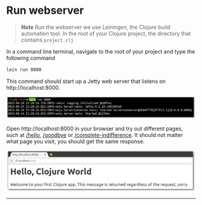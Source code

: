 # Run webserver

> **Note** Run the webserver we use Leiningen, the Clojure build automation tool.  In the root of your Clojure project, the directory that contains `project.clj`

In a command line terminal, navigate to the root of your project and type the following command

```bash
lein run 8000
```

  This command should start up a Jetty web server that listens on http://localhost:8000.

![](../images/todo-list-lein-run-portnumber.png)

Open http://localhost:8000 in your browser and try out different pages, such at [/hello]( http://localhost:8000/hello),  [/goodbye]( http://localhost:8000/goodbye) or  [/complete-indifference]( http://localhost:8000/complete-indifference).  It should not matter what page you visit, you should get the same response.

![todo-list project in the browser](../images/todo-list-lein-run-browser.png)

---
